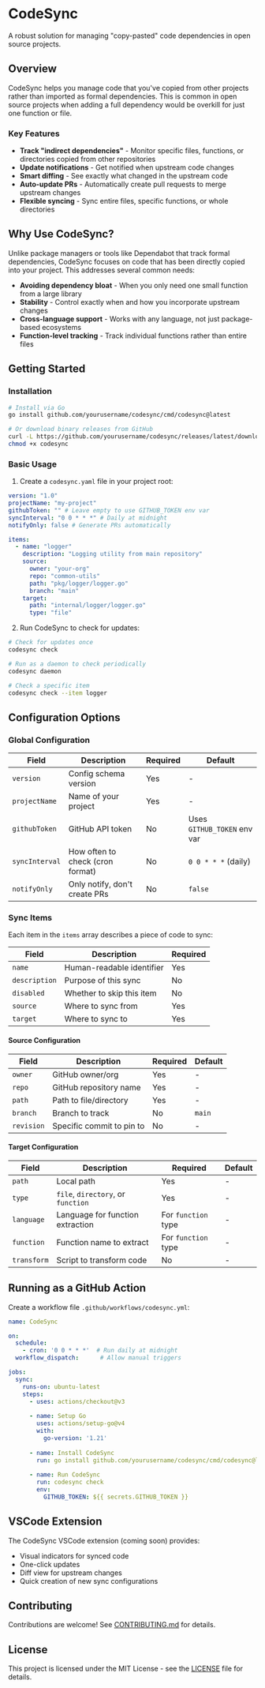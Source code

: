 # CodeSync

A robust solution for managing "copy-pasted" code dependencies in open source projects.

## Overview

CodeSync helps you manage code that you've copied from other projects rather than imported as formal dependencies. This is common in open source projects when adding a full dependency would be overkill for just one function or file.

### Key Features

- **Track "indirect dependencies"** - Monitor specific files, functions, or directories copied from other repositories
- **Update notifications** - Get notified when upstream code changes
- **Smart diffing** - See exactly what changed in the upstream code
- **Auto-update PRs** - Automatically create pull requests to merge upstream changes
- **Flexible syncing** - Sync entire files, specific functions, or whole directories

## Why Use CodeSync?

Unlike package managers or tools like Dependabot that track formal dependencies, CodeSync focuses on code that has been directly copied into your project. This addresses several common needs:

- **Avoiding dependency bloat** - When you only need one small function from a large library
- **Stability** - Control exactly when and how you incorporate upstream changes
- **Cross-language support** - Works with any language, not just package-based ecosystems
- **Function-level tracking** - Track individual functions rather than entire files

## Getting Started

### Installation

```bash
# Install via Go
go install github.com/yourusername/codesync/cmd/codesync@latest

# Or download binary releases from GitHub
curl -L https://github.com/yourusername/codesync/releases/latest/download/codesync-$(uname -s)-$(uname -m) -o codesync
chmod +x codesync
```

### Basic Usage

1. Create a `codesync.yaml` file in your project root:

```yaml
version: "1.0"
projectName: "my-project"
githubToken: "" # Leave empty to use GITHUB_TOKEN env var
syncInterval: "0 0 * * *" # Daily at midnight
notifyOnly: false # Generate PRs automatically

items:
  - name: "logger"
    description: "Logging utility from main repository"
    source:
      owner: "your-org"
      repo: "common-utils"
      path: "pkg/logger/logger.go"
      branch: "main"
    target:
      path: "internal/logger/logger.go"
      type: "file"
```

2. Run CodeSync to check for updates:

```bash
# Check for updates once
codesync check

# Run as a daemon to check periodically
codesync daemon

# Check a specific item
codesync check --item logger
```

## Configuration Options

### Global Configuration

| Field | Description | Required | Default |
|-------|-------------|----------|---------|
| `version` | Config schema version | Yes | - |
| `projectName` | Name of your project | Yes | - |
| `githubToken` | GitHub API token | No | Uses `GITHUB_TOKEN` env var |
| `syncInterval` | How often to check (cron format) | No | `0 0 * * *` (daily) |
| `notifyOnly` | Only notify, don't create PRs | No | `false` |

### Sync Items

Each item in the `items` array describes a piece of code to sync:

| Field | Description | Required |
|-------|-------------|----------|
| `name` | Human-readable identifier | Yes |
| `description` | Purpose of this sync | No |
| `disabled` | Whether to skip this item | No |
| `source` | Where to sync from | Yes |
| `target` | Where to sync to | Yes |

#### Source Configuration

| Field | Description | Required | Default |
|-------|-------------|----------|---------|
| `owner` | GitHub owner/org | Yes | - |
| `repo` | GitHub repository name | Yes | - |
| `path` | Path to file/directory | Yes | - |
| `branch` | Branch to track | No | `main` |
| `revision` | Specific commit to pin to | No | - |

#### Target Configuration

| Field | Description | Required | Default |
|-------|-------------|----------|---------|
| `path` | Local path | Yes | - |
| `type` | `file`, `directory`, or `function` | Yes | - |
| `language` | Language for function extraction | For `function` type | - |
| `function` | Function name to extract | For `function` type | - |
| `transform` | Script to transform code | No | - |

## Running as a GitHub Action

Create a workflow file `.github/workflows/codesync.yml`:

```yaml
name: CodeSync

on:
  schedule:
    - cron: '0 0 * * *'  # Run daily at midnight
  workflow_dispatch:      # Allow manual triggers

jobs:
  sync:
    runs-on: ubuntu-latest
    steps:
      - uses: actions/checkout@v3
      
      - name: Setup Go
        uses: actions/setup-go@v4
        with:
          go-version: '1.21'
          
      - name: Install CodeSync
        run: go install github.com/yourusername/codesync/cmd/codesync@latest
          
      - name: Run CodeSync
        run: codesync check
        env:
          GITHUB_TOKEN: ${{ secrets.GITHUB_TOKEN }}
```

## VSCode Extension

The CodeSync VSCode extension (coming soon) provides:

- Visual indicators for synced code
- One-click updates
- Diff view for upstream changes
- Quick creation of new sync configurations

## Contributing

Contributions are welcome! See [CONTRIBUTING.md](CONTRIBUTING.md) for details.

## License

This project is licensed under the MIT License - see the [LICENSE](LICENSE) file for details.